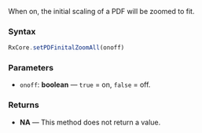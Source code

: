 When on, the initial scaling of a PDF will be zoomed to fit.

### Syntax

```typescript
RxCore.setPDFinitalZoomAll(onoff)
```

### Parameters

- `onoff`: **boolean** — `true` = on, `false` = off.

### Returns

- **NA** — This method does not return a value.